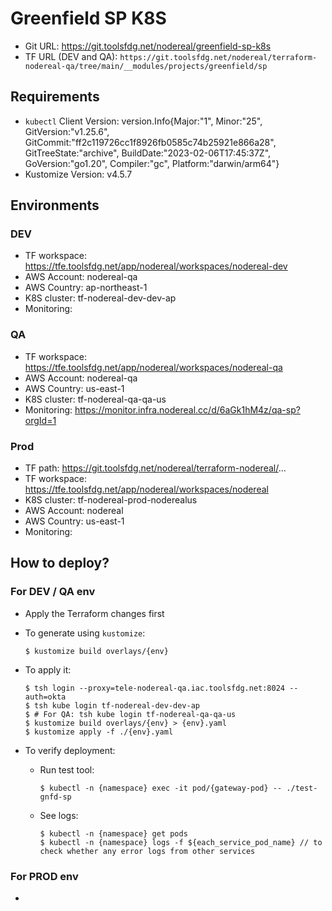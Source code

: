 # Greenfield SP K8S

* Git URL: https://git.toolsfdg.net/nodereal/greenfield-sp-k8s
* TF URL (DEV and QA): `https://git.toolsfdg.net/nodereal/terraform-nodereal-qa/tree/main/__modules/projects/greenfield/sp`

## Requirements

* `kubectl` Client Version: version.Info{Major:"1", Minor:"25", GitVersion:"v1.25.6", GitCommit:"ff2c119726cc1f8926fb0585c74b25921e866a28", GitTreeState:"archive", BuildDate:"2023-02-06T17:45:37Z", GoVersion:"go1.20", Compiler:"gc", Platform:"darwin/arm64"}
* Kustomize Version: v4.5.7

## Environments

### DEV

* TF workspace: https://tfe.toolsfdg.net/app/nodereal/workspaces/nodereal-dev
* AWS Account: nodereal-qa
* AWS Country: ap-northeast-1
* K8S cluster: tf-nodereal-dev-dev-ap
* Monitoring: <TBA>

### QA

* TF workspace: https://tfe.toolsfdg.net/app/nodereal/workspaces/nodereal-qa
* AWS Account: nodereal-qa
* AWS Country: us-east-1
* K8S cluster: tf-nodereal-qa-qa-us
* Monitoring: https://monitor.infra.nodereal.cc/d/6aGk1hM4z/qa-sp?orgId=1

### Prod

* TF path: https://git.toolsfdg.net/nodereal/terraform-nodereal/...
* TF workspace: https://tfe.toolsfdg.net/app/nodereal/workspaces/nodereal
* K8S cluster: tf-nodereal-prod-noderealus
* AWS Account: nodereal
* AWS Country: us-east-1
* Monitoring: <TBA>


## How to deploy?

### For DEV / QA env

- Apply the Terraform changes first

- To generate using `kustomize`:

      $ kustomize build overlays/{env}

- To apply it:

      $ tsh login --proxy=tele-nodereal-qa.iac.toolsfdg.net:8024 --auth=okta
      $ tsh kube login tf-nodereal-dev-dev-ap
      $ # For QA: tsh kube login tf-nodereal-qa-qa-us
      $ kustomize build overlays/{env} > {env}.yaml
      $ kustomize apply -f ./{env}.yaml

- To verify deployment:

  * Run test tool:

        $ kubectl -n {namespace} exec -it pod/{gateway-pod} -- ./test-gnfd-sp

  * See logs:

        $ kubectl -n {namespace} get pods
        $ kubectl -n {namespace} logs -f ${each_service_pod_name} // to check whether any error logs from other services

### For PROD env

- <TBA>


